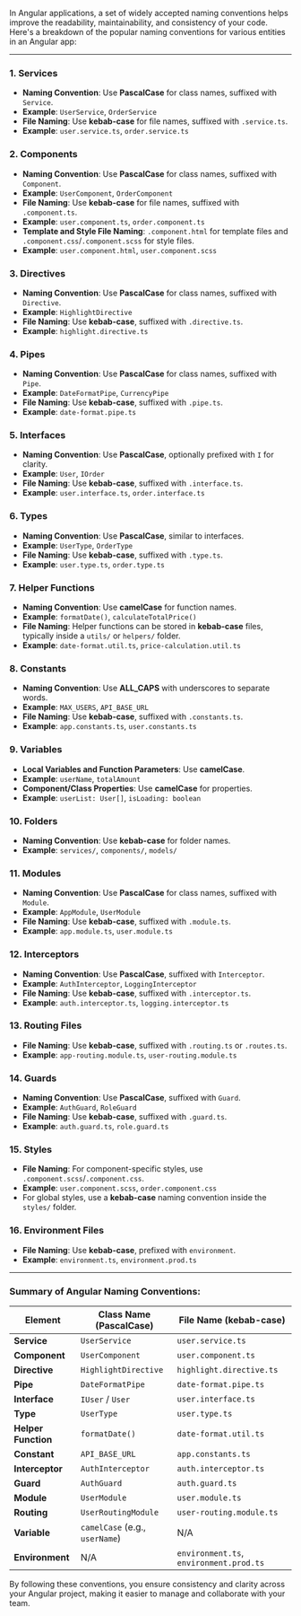 In Angular applications, a set of widely accepted naming conventions helps improve the readability, maintainability, and consistency of your code. Here's a breakdown of the popular naming conventions for various entities in an Angular app:

---

### 1. **Services**
- **Naming Convention**: Use **PascalCase** for class names, suffixed with `Service`.
- **Example**: `UserService`, `OrderService`
- **File Naming**: Use **kebab-case** for file names, suffixed with `.service.ts`.
- **Example**: `user.service.ts`, `order.service.ts`

### 2. **Components**
- **Naming Convention**: Use **PascalCase** for class names, suffixed with `Component`.
- **Example**: `UserComponent`, `OrderComponent`
- **File Naming**: Use **kebab-case** for file names, suffixed with `.component.ts`.
- **Example**: `user.component.ts`, `order.component.ts`
- **Template and Style File Naming**: `.component.html` for template files and `.component.css`/`.component.scss` for style files.
- **Example**: `user.component.html`, `user.component.scss`

### 3. **Directives**
- **Naming Convention**: Use **PascalCase** for class names, suffixed with `Directive`.
- **Example**: `HighlightDirective`
- **File Naming**: Use **kebab-case**, suffixed with `.directive.ts`.
- **Example**: `highlight.directive.ts`

### 4. **Pipes**
- **Naming Convention**: Use **PascalCase** for class names, suffixed with `Pipe`.
- **Example**: `DateFormatPipe`, `CurrencyPipe`
- **File Naming**: Use **kebab-case**, suffixed with `.pipe.ts`.
- **Example**: `date-format.pipe.ts`

### 5. **Interfaces**
- **Naming Convention**: Use **PascalCase**, optionally prefixed with `I` for clarity.
- **Example**: `User`, `IOrder`
- **File Naming**: Use **kebab-case**, suffixed with `.interface.ts`.
- **Example**: `user.interface.ts`, `order.interface.ts`

### 6. **Types**
- **Naming Convention**: Use **PascalCase**, similar to interfaces.
- **Example**: `UserType`, `OrderType`
- **File Naming**: Use **kebab-case**, suffixed with `.type.ts`.
- **Example**: `user.type.ts`, `order.type.ts`

### 7. **Helper Functions**
- **Naming Convention**: Use **camelCase** for function names.
- **Example**: `formatDate()`, `calculateTotalPrice()`
- **File Naming**: Helper functions can be stored in **kebab-case** files, typically inside a `utils/` or `helpers/` folder.
- **Example**: `date-format.util.ts`, `price-calculation.util.ts`

### 8. **Constants**
- **Naming Convention**: Use **ALL_CAPS** with underscores to separate words.
- **Example**: `MAX_USERS`, `API_BASE_URL`
- **File Naming**: Use **kebab-case**, suffixed with `.constants.ts`.
- **Example**: `app.constants.ts`, `user.constants.ts`

### 9. **Variables**
- **Local Variables and Function Parameters**: Use **camelCase**.
- **Example**: `userName`, `totalAmount`
- **Component/Class Properties**: Use **camelCase** for properties.
- **Example**: `userList: User[]`, `isLoading: boolean`

### 10. **Folders**
- **Naming Convention**: Use **kebab-case** for folder names.
- **Example**: `services/`, `components/`, `models/`

### 11. **Modules**
- **Naming Convention**: Use **PascalCase** for class names, suffixed with `Module`.
- **Example**: `AppModule`, `UserModule`
- **File Naming**: Use **kebab-case**, suffixed with `.module.ts`.
- **Example**: `app.module.ts`, `user.module.ts`

### 12. **Interceptors**
- **Naming Convention**: Use **PascalCase**, suffixed with `Interceptor`.
- **Example**: `AuthInterceptor`, `LoggingInterceptor`
- **File Naming**: Use **kebab-case**, suffixed with `.interceptor.ts`.
- **Example**: `auth.interceptor.ts`, `logging.interceptor.ts`

### 13. **Routing Files**
- **File Naming**: Use **kebab-case**, suffixed with `.routing.ts` or `.routes.ts`.
- **Example**: `app-routing.module.ts`, `user-routing.module.ts`

### 14. **Guards**
- **Naming Convention**: Use **PascalCase**, suffixed with `Guard`.
- **Example**: `AuthGuard`, `RoleGuard`
- **File Naming**: Use **kebab-case**, suffixed with `.guard.ts`.
- **Example**: `auth.guard.ts`, `role.guard.ts`

### 15. **Styles**
- **File Naming**: For component-specific styles, use `.component.scss`/`.component.css`.
- **Example**: `user.component.scss`, `order.component.css`
- For global styles, use a **kebab-case** naming convention inside the `styles/` folder.

### 16. **Environment Files**
- **File Naming**: Use **kebab-case**, prefixed with `environment`.
- **Example**: `environment.ts`, `environment.prod.ts`

---

### Summary of Angular Naming Conventions:

| Element             | Class Name (PascalCase)               | File Name (kebab-case)             |
|---------------------|---------------------------------------|------------------------------------|
| **Service**          | `UserService`                        | `user.service.ts`                  |
| **Component**        | `UserComponent`                      | `user.component.ts`                |
| **Directive**        | `HighlightDirective`                 | `highlight.directive.ts`           |
| **Pipe**             | `DateFormatPipe`                     | `date-format.pipe.ts`              |
| **Interface**        | `IUser` / `User`                     | `user.interface.ts`                |
| **Type**             | `UserType`                           | `user.type.ts`                     |
| **Helper Function**  | `formatDate()`                       | `date-format.util.ts`              |
| **Constant**         | `API_BASE_URL`                       | `app.constants.ts`                 |
| **Interceptor**      | `AuthInterceptor`                    | `auth.interceptor.ts`              |
| **Guard**            | `AuthGuard`                          | `auth.guard.ts`                    |
| **Module**           | `UserModule`                         | `user.module.ts`                   |
| **Routing**          | `UserRoutingModule`                  | `user-routing.module.ts`           |
| **Variable**         | `camelCase` (e.g., `userName`)       | N/A                                |
| **Environment**      | N/A                                  | `environment.ts`, `environment.prod.ts` |

By following these conventions, you ensure consistency and clarity across your Angular project, making it easier to manage and collaborate with your team.